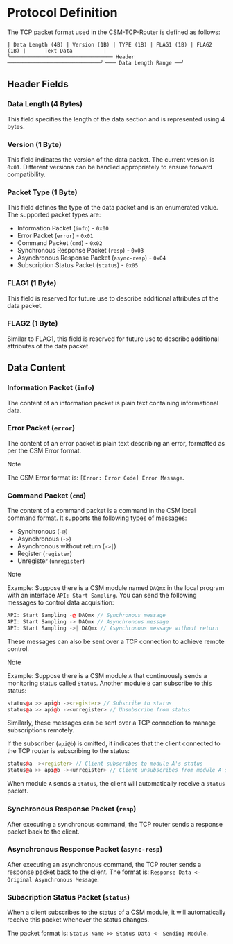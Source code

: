 # Protocol Definition

The TCP packet format used in the CSM-TCP-Router is defined as follows:

```
| Data Length (4B) | Version (1B) | TYPE (1B) | FLAG1 (1B) | FLAG2 (1B) |      Text Data          |
╰───────────────────────────────── Header ──────────────────────────────╯╰─── Data Length Range ──╯
```

## Header Fields

### Data Length (4 Bytes)

This field specifies the length of the data section and is represented using 4 bytes.

### Version (1 Byte)

This field indicates the version of the data packet. The current version is `0x01`. Different versions can be handled appropriately to ensure forward compatibility.

### Packet Type (1 Byte)

This field defines the type of the data packet and is an enumerated value. The supported packet types are:

- Information Packet (`info`) - `0x00`
- Error Packet (`error`) - `0x01`
- Command Packet (`cmd`) - `0x02`
- Synchronous Response Packet (`resp`) - `0x03`
- Asynchronous Response Packet (`async-resp`) - `0x04`
- Subscription Status Packet (`status`) - `0x05`

### FLAG1 (1 Byte)

This field is reserved for future use to describe additional attributes of the data packet.

### FLAG2 (1 Byte)

Similar to FLAG1, this field is reserved for future use to describe additional attributes of the data packet.

## Data Content

### Information Packet (`info`)

The content of an information packet is plain text containing informational data.

### Error Packet (`error`)

The content of an error packet is plain text describing an error, formatted as per the CSM Error format.

> [!NOTE]
> The CSM Error format is: `[Error: Error Code] Error Message`.

### Command Packet (`cmd`)

The content of a command packet is a command in the CSM local command format. It supports the following types of messages:

- Synchronous (`-@`)
- Asynchronous (`->`)
- Asynchronous without return (`->|`)
- Register (`register`)
- Unregister (`unregister`)

> [!NOTE]
> Example: Suppose there is a CSM module named `DAQmx` in the local program with an interface `API: Start Sampling`. You can send the following messages to control data acquisition:
>
> ``` c++
> API: Start Sampling -@ DAQmx // Synchronous message
> API: Start Sampling -> DAQmx // Asynchronous message
> API: Start Sampling ->| DAQmx // Asynchronous message without return
> ```
>
> These messages can also be sent over a TCP connection to achieve remote control.

> [!NOTE]
> Example: Suppose there is a CSM module `A` that continuously sends a monitoring status called `Status`. Another module `B` can subscribe to this status:
>
> ``` c++
> status@a >> api@b -><register> // Subscribe to status
> status@a >> api@b -><unregister> // Unsubscribe from status
> ```
>
> Similarly, these messages can be sent over a TCP connection to manage subscriptions remotely.
>
> If the subscriber (`api@b`) is omitted, it indicates that the client connected to the TCP router is subscribing to the status:
>
> ``` c++
> status@a -><register> // Client subscribes to module A's status
> status@a >> api@b -><unregister> // Client unsubscribes from module A's status
> ```
>
> When module `A` sends a `Status`, the client will automatically receive a `status` packet.

### Synchronous Response Packet (`resp`)

After executing a synchronous command, the TCP router sends a response packet back to the client.

### Asynchronous Response Packet (`async-resp`)

After executing an asynchronous command, the TCP router sends a response packet back to the client. The format is: `Response Data <- Original Asynchronous Message`.

### Subscription Status Packet (`status`)

When a client subscribes to the status of a CSM module, it will automatically receive this packet whenever the status changes.

The packet format is: `Status Name >> Status Data <- Sending Module`.
